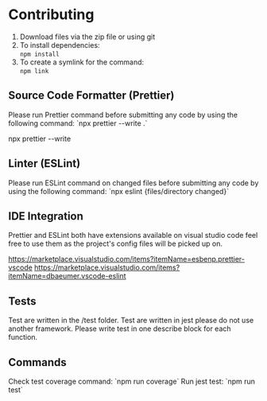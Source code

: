 # Contributing

1. Download files via the zip file or using git<br/>
2. To install dependencies:<br/>
   `npm install`<br/>
3. To create a symlink for the command:<br/>
   `npm link`

<h2>Source Code Formatter (Prettier)</h2>
Please run Prettier command before submitting any code by using the following command:
`npx prettier --write .`

npx prettier --write

<h2>Linter (ESLint)</h2>
Please run ESLint command on changed files before submitting any code by using the following command:
`npx eslint {files/directory changed}`

<h2>IDE Integration </h2>
Prettier and ESLint both have extensions available on visual studio code feel free to use them as the project's config files will be picked up on. 

https://marketplace.visualstudio.com/items?itemName=esbenp.prettier-vscode
https://marketplace.visualstudio.com/items?itemName=dbaeumer.vscode-eslint

<h2>Tests</h2>
Test are written in the /test folder. Test are written in jest please do not use another framework.
Please write test in one describe block for each function.

<h2>Commands</h2>
Check test coverage command: `npm run coverage`
Run jest test: `npm run test`

